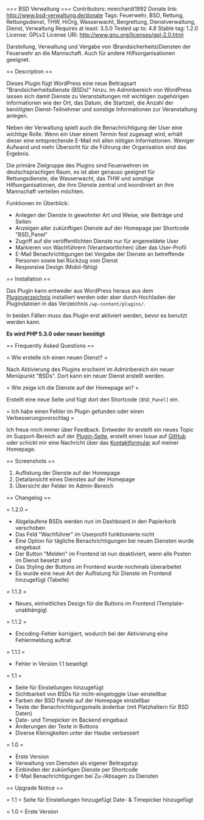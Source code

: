 === BSD Verwaltung ===
Contributors: mreichardt1992
Donate link: http://www.bsd-verwaltung.de/donate
Tags: Feuerwehr, BSD, Rettung, Rettungsdienst, THW, HiOrg, Wasserwacht, Bergrettung, Dienstverwaltung, Dienst, Verwaltung
Requires at least: 3.5.0
Tested up to: 4.8
Stable tag: 1.2.0
License: GPLv2
License URI: http://www.gnu.org/licenses/gpl-2.0.html

Darstellung, Verwaltung und Vergabe von (Brandsicherheits)Diensten der Feuerwehr an die Mannschaft. Auch f&uuml;r andere Hilfsorganisationen geeignet.

== Description ==

Dieses Plugin f&uuml;gt WordPress eine neue Beitragsart "Brandsicherheitsdienste (BSDs)" hinzu. Im Adminbereich von WordPress lassen sich damit Dienste zu Veranstaltungen mit wichtigen zugeh&ouml;rigen Informationen wie der Ort, das Datum, die Startzeit, die Anzahl der ben&ouml;tigten Dienst-Teilnehmer und sonstige Informationen zur Veranstaltung anlegen.

Neben der Verwaltung spielt auch die Benachrichtigung der User eine wichtige Rolle. Wenn ein User einem Termin fest zugesagt wird, erh&auml;lt dieser eine entsprechende E-Mail mit allen n&ouml;tigen Informationen. Weniger Aufwand und mehr &Uuml;bersicht f&uuml;r die F&uuml;hrung der Organisation sind das Ergebnis.

Die prim&auml;re Zielgruppe des Plugins sind Feuerwehren im deutschsprachigen Raum, es ist aber genauso geeignet f&uuml;r Rettungsdienste, die Wasserwacht, das THW und sonstige Hilfsorganisationen, die ihre Dienste zentral und koordiniert an ihre Mannschaft verteilen m&ouml;chten.

Funktionen im &Uuml;berblick:

* Anlegen der Dienste in gewohnter Art und Weise, wie Beitr&auml;ge und Seiten
* Anzeigen aller zuk&uuml;nftigen Dienste auf der Homepage per Shortcode "BSD_Panel"
* Zugriff auf die ver&ouml;ffentlichten Dienste nur f&uuml;r angemeldete User
* Markieren von Wachf&uuml;hrern (Verantwortlichen) &uuml;ber das User-Profil
* E-Mail Benachrichtigungen bei Vergabe der Dienste an betreffende Personen sowie bei R&uuml;ckzug vom Dienst
* Responsive Design (Mobil-f&auml;hig)

== Installation ==

Das Plugin kann entweder aus WordPress heraus aus dem [Pluginverzeichnis](https://wordpress.org/plugins/bsd-verwaltung/) installiert werden oder aber durch Hochladen der Plugindateien in das Verzeichnis `/wp-content/plugins/`.

In beiden F&auml;llen muss das Plugin erst aktiviert werden, bevor es benutzt werden kann.

__Es wird PHP 5.3.0 oder neuer ben&ouml;tigt__

== Frequently Asked Questions ==

= Wie erstelle ich einen neuen Dienst? =

Nach Aktivierung des Plugins erscheint im Adminbereich ein neuer Men&uuml;punkt "BSDs". Dort kann ein neuer Dienst erstellt werden.

= Wie zeige ich die Dienste auf der Homepage an? =

Erstellt eine neue Seite und f&uuml;gt dort den Shortcode `[BSD_Panel]` ein.

= Ich habe einen Fehler im Plugin gefunden oder einen Verbesserungsvorschlag =

Ich freue mich immer &uuml;ber Feedback. Entweder ihr erstellt ein neues Topic im Support-Bereich auf der [Plugin-Seite](https://wordpress.org/plugins/bsd-verwaltung/), erstellt einen Issue auf [GitHub](https://github.com/mreichardt1992/wp-bsd-verwaltung/issues) oder schickt mir eine Nachricht &uuml;ber das [Kontaktformular](http://bsd-verwaltung.de) auf meiner Homepage.

== Screenshots ==

1. Auflistung der Dienste auf der Homepage
2. Detailansicht eines Dienstes auf der Homepage
3. &Uuml;bersicht der Felder im Admin-Bereich

== Changelog ==

= 1.2.0 =
* Abgelaufene BSDs werden nun im Dashboard in den Papierkorb verschoben
* Das Feld "Wachführer" im Userprofil funktionierte nicht
* Eine Option für tägliche Benachrichtigungen bei neuen Diensten wurde eingebaut
* Der Button "Melden" im Frontend ist nun deaktiviert, wenn alle Posten im Dienst besetzt sind
* Das Styling der Buttons im Frontend wurde nochmals überarbeitet
* Es wurde eine neue Art der Auflistung für Dienste im Frontend hinzugefügt (Tabelle)

= 1.1.3 =
* Neues, einheitliches Design für die Buttons im Frontend (Template-unabhängig)

= 1.1.2 =
* Encoding-Fehler korrigiert, wodurch bei der Aktivierung eine Fehlermeldung auftrat

= 1.1.1 =
* Fehler in Version 1.1 beseitigt

= 1.1 =
* Seite für Einstellungen hinzugefügt
* Sichtbarkeit von BSDs für nicht-eingeloggte User einstellbar
* Farben der BSD Panele auf der Homepage einstellbar
* Texte der Benachrichtigungsmails änderbar (mit Platzhaltern für BSD Daten)
* Date- und Timepicker im Backend eingebaut
* Änderungen der Texte in Buttons
* Diverse Kleinigkeiten unter der Haube verbessert

= 1.0 =
* Erste Version
* Verwaltung von Diensten als eigener Beitragstyp
* Einbinden der zuk&uuml;nfigen Dienste per Shortcode
* E-Mail Benachrichtigungen bei Zu-/Absagen zu Diensten

== Upgrade Notice ==

= 1.1 =
Seite für Einstellungen hinzugefügt
Date- & Timepicker hinzugefügt


= 1.0 =
Erste Version